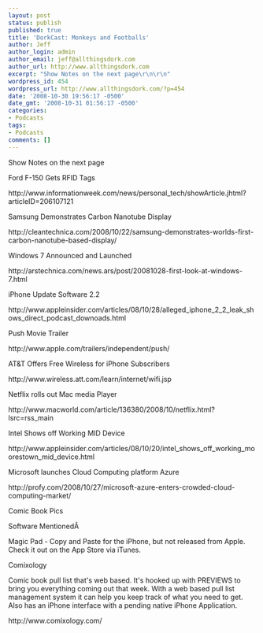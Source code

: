 ```yaml
---
layout: post
status: publish
published: true
title: 'DorkCast: Monkeys and Footballs'
author: Jeff
author_login: admin
author_email: jeff@allthingsdork.com
author_url: http://www.allthingsdork.com
excerpt: "Show Notes on the next page\r\n\r\n"
wordpress_id: 454
wordpress_url: http://www.allthingsdork.com/?p=454
date: '2008-10-30 19:56:17 -0500'
date_gmt: '2008-10-31 01:56:17 -0500'
categories:
- Podcasts
tags:
- Podcasts
comments: []
---
```

<p>Show Notes on the next page</p>
<p><a id="more"></a><a id="more-454"></a></p>
<p>Ford F-150 Gets RFID Tags</p>
<p>http://www.informationweek.com/news/personal_tech/showArticle.jhtml?articleID=206107121</p>
<p>Samsung Demonstrates Carbon Nanotube Display</p>
<p>http://cleantechnica.com/2008/10/22/samsung-demonstrates-worlds-first-carbon-nanotube-based-display/</p>
<p>Windows 7 Announced and Launched</p>
<p>http://arstechnica.com/news.ars/post/20081028-first-look-at-windows-7.html</p>
<p>iPhone Update Software 2.2</p>
<p>http://www.appleinsider.com/articles/08/10/28/alleged_iphone_2_2_leak_shows_direct_podcast_downoads.html</p>
<p>Push Movie Trailer</p>
<p>http://www.apple.com/trailers/independent/push/</p>
<p>AT&amp;T Offers Free Wireless for iPhone Subscribers</p>
<p>http://www.wireless.att.com/learn/internet/wifi.jsp</p>
<p>Netflix rolls out Mac media Player</p>
<p>http://www.macworld.com/article/136380/2008/10/netflix.html?lsrc=rss_main</p>
<p>Intel Shows off Working MID Device</p>
<p>http://www.appleinsider.com/articles/08/10/20/intel_shows_off_working_moorestown_mid_device.html</p>
<p>Microsoft launches Cloud Computing platform Azure</p>
<p>http://profy.com/2008/10/27/microsoft-azure-enters-crowded-cloud-computing-market/</p>
<p>Comic Book Pics</p>
<p>Software Mentioned&Acirc;&nbsp;</p>
<p>Magic Pad - Copy and Paste for the iPhone, but not released from Apple. Check it out on the App Store via iTunes.</p>
<p>Comixology</p>
<p>Comic book pull list that's web based. It's hooked up with PREVIEWS to bring you everything coming out that week. With a web based pull list management system it can help you keep track of what you need to get. Also has an iPhone interface with a pending native iPhone Application.</p>
<p>http://www.comixology.com/</p>
